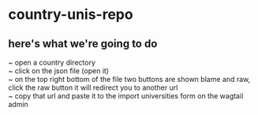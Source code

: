 # country-unis-repo
## here's what we're going to do

~ open a country directory  
~ click on the json file (open it)  
~ on the top right bottom of the file two buttons are shown blame and raw, click the raw button it will   redirect you to another url  
~ copy that url and paste it to the import universities form on the wagtail admin  
